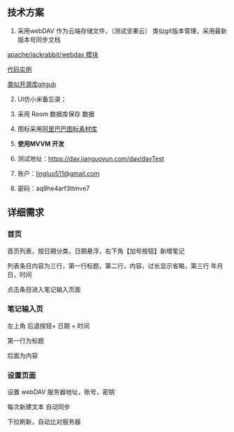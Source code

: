 ## 技术方案

1. 采用webDAV 作为云端存储文件，（测试坚果云）
	类似git版本管理，采用最新版本号同步文档

[apache/jackrabbit/webdav 模块](https://github.com/apache/jackrabbit/tree/trunk/jackrabbit-webdav)

[代码实例](https://blog.csdn.net/heraptor/article/details/102983257)

[类似开源库gitgub](https://github.com/tuacy/WebDav)

2. UI仿小米备忘录；

3. 采用 Room 数据库保存 数据

4. 图标采用[阿里巴巴图标素材库](https://www.iconfont.cn/)

5. **使用MVVM 开发**

6. 测试地址：https://dav.jianguoyun.com/dav/davTest
7. 账户：lingluo511@gmail.com
8. 密码：aq9he4arf3ttmve7



## 详细需求

### 首页

首页列表，按日期分类，日期悬浮，右下角【加号按钮】新增笔记

列表条目内容为三行，第一行标题，第二行，内容，过长显示省略，第三行 年月日，时间

点击条目进入笔记输入页面


### 笔记输入页

左上角 后退按钮+ 日期 + 时间

第一行为标题

后面为内容



### 设置页面

设置 webDAV 服务器地址，账号，密钥


每次新建文本 自动同步

下拉刷新，自动比对服务器




